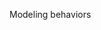 <span id="title">Modeling behaviors</span>

<div id="body">

<include src="activityDiagrams/unit-inParent-asPanel.md" boilerplate />
<include src="activityDiagramsIntermediate/unit-inParent-asPanel.md" boilerplate />
<include src="sequenceDiagramsBasic/unit-inParent-asPanel.md" boilerplate />
<include src="sequenceDiagramsIntermediate/unit-inParent-asPanel.md" boilerplate />
<include src="sequenceDiagramsAdvanced/unit-inParent-asPanel.md" boilerplate />
<include src="useCaseDiagrams/unit-inParent-asPanel.md" boilerplate />
<include src="timingDiagrams/unit-inParent-asPanel.md" boilerplate />
<include src="interactionOverviewDiagrams/unit-inParent-asPanel.md" boilerplate />
<include src="communicationDiagrams/unit-inParent-asPanel.md" boilerplate />
<include src="stateMachineDiagrams/unit-inParent-asPanel.md" boilerplate />

</div>
